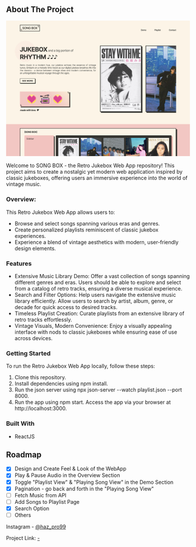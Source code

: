 <!-- ABOUT THE PROJECT -->

## About The Project

![Webapp Screenshot](./public/assets/screenshotv1.png)

Welcome to SONG BOX - the Retro Jukebox Web App repository! This project aims to create a nostalgic yet modern web application inspired by classic jukeboxes, offering users an immersive experience into the world of vintage music.

### Overview:

This Retro Jukebox Web App allows users to:

- Browse and select songs spanning various eras and genres.
- Create personalized playlists reminiscent of classic jukebox experiences.
- Experience a blend of vintage aesthetics with modern, user-friendly design elements.

### Features

- Extensive Music Library Demo: Offer a vast collection of songs spanning different genres and eras. Users should be able to explore and select from a catalog of retro tracks, ensuring a diverse musical experience.
- Search and Filter Options: Help users navigate the extensive music library efficiently. Allow users to search by artist, album, genre, or decade for quick access to desired tracks.
- Timeless Playlist Creation: Curate playlists from an extensive library of retro tracks effortlessly.
- Vintage Visuals, Modern Convenience: Enjoy a visually appealing interface with nods to classic jukeboxes while ensuring ease of use across devices.

### Getting Started

To run the Retro Jukebox Web App locally, follow these steps:

1. Clone this repository.
2. Install dependencies using npm install.
3. Run the json server using npx json-server --watch playlist.json --port 8000.
4. Run the app using npm start.
   Access the app via your browser at http://localhost:3000.

### Built With

- ReactJS

<!-- ROADMAP -->

## Roadmap

- [x] Design and Create Feel & Look of the WebApp
- [x] Play & Pause Audio in the Overview Section
- [x] Toggle "Playlist View" & "Playing Song View" in the Demo Section
- [x] Pagination - go back and forth in the "Playing Song View"
- [ ] Fetch Music from API
- [ ] Add Songs to Playlist Page
- [x] Search Option
- [ ] Others

<!-- CONTACT -->

Instagram - [@haz_pro99](https://www.instagram.com/haz_pro99/)

Project Link: [-](https://github.com/your_username/repo_name)

<!-- ACKNOWLEDGMENTS -->
